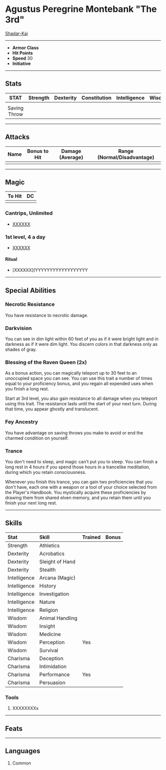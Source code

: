 # Agustus Peregrine Montebank "The 3rd"
[Shadar-Kai](https://5e.tools/races.html#shadar-kai_mpmm)
___
- **Armor Class** 
- **Hit Points** 
- **Speed** 30
- **Initiative** 
___
## Stats
|STAT|Strength|Dexterity|Constitution|Intelligence|Wisdom|Charisma|
|:---:|:---:|:---:|:---:|:---:|:---:|:---:|
||||||||
|Saving Throw|||||||
___
## Attacks
|Name|Bonus to Hit|Damage (Average)|Range (Normal/Disadvantage)|
|--|--|--|--|
|||||
___
## Magic
|To Hit|DC|
|--|--|
|||

### Cantrips, Unlimited
- [XXXXXX](YYYYYYYYYYYYYYYYYY)

### 1st level, 4 a day
- [XXXXXX](YYYYYYYYYYYYYYYYYY)
#### Ritual
- [XXXXXX](YYYYYYYYYYYYYYYYYY
___
## Special Abilities
### Necrotic Resistance
You have resistance to necrotic damage.
### Darkvision
You can see in dim light within 60 feet of you as if it were bright light and in darkness as if it were dim light. You discern colors in that darkness only as shades of gray.
### Blessing of the Raven Queen (2x)
As a bonus action, you can magically teleport up to 30 feet to an unoccupied space you can see. You can use this trait a number of times equal to your proficiency bonus, and you regain all expended uses when you finish a long rest.

Start at 3rd level, you also gain resistance to all damage when you teleport using this trait. The resistance lasts until the start of your next turn. During that time, you appear ghostly and translucent.
### Fey Ancestry
You have advantage on saving throws you make to avoid or end the charmed condition on yourself.
### Trance
You don't need to sleep, and magic can't put you to sleep. You can finish a long rest in 4 hours if you spend those hours in a trancelike meditation, during which you retain consciousness.

Whenever you finish this trance, you can gain two proficiencies that you don't have, each one with a weapon or a tool of your choice selected from the Player's Handbook. You mystically acquire these proficiencies by drawing them from shared elven memory, and you retain them until you finish your next long rest.
___
## Skills
|Stat|Skill|Trained|Bonus|
|:--|:--|--|--:|
|Strength|Athletics|||
|Dexterity|Acrobatics|||
|Dexterity|Sleight of Hand|||
|Dexterity|Stealth|||
|Intelligence|Arcana (Magic)|||
|Intelligence|History|||
|Intelligence|Investigation|||
|Intelligence|Nature|||
|Intelligence|Religion|||
|Wisdom|Animal Handling|||
|Wisdom|Insight|||
|Wisdom|Medicine|||
|Wisdom|Perception|Yes||
|Wisdom|Survival|||
|Charisma|Deception|||
|Charisma|Intimidation|||
|Charisma|Performance|Yes||
|Charisma|Persuasion|||

### Tools
1) XXXXXXXXx
___
## Feats
___
## Languages
1) Common

